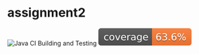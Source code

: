 # assignment2 
![Java CI Building and Testing](https://github.com/alecava41/assignment2/actions/workflows/build.yml/badge.svg) 
![Coverage](.github/badges/jacoco.svg)
